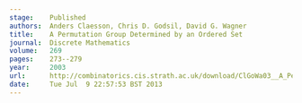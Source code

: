 ```yaml
---
stage:    Published
authors:  Anders Claesson, Chris D. Godsil, David G. Wagner
title:    A Permutation Group Determined by an Ordered Set
journal:  Discrete Mathematics
volume:   269
pages:    273--279
year:     2003
url:      http://combinatorics.cis.strath.ac.uk/download/ClGoWa03__A_Permutation.pdf
date:     Tue Jul  9 22:57:53 BST 2013
---
```

